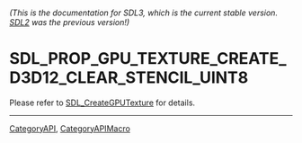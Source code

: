 ###### (This is the documentation for SDL3, which is the current stable version. [SDL2](https://wiki.libsdl.org/SDL2/) was the previous version!)
# SDL_PROP_GPU_TEXTURE_CREATE_D3D12_CLEAR_STENCIL_UINT8

Please refer to [SDL_CreateGPUTexture](SDL_CreateGPUTexture) for details.

----
[CategoryAPI](CategoryAPI), [CategoryAPIMacro](CategoryAPIMacro)

